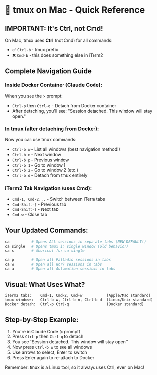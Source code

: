 # 🍎 tmux on Mac - Quick Reference

## IMPORTANT: It's Ctrl, not Cmd!

On Mac, tmux uses **Ctrl** (not Cmd) for all commands:
- ✅ `Ctrl-b` - tmux prefix 
- ❌ `Cmd-b` - this does something else in iTerm2

## Complete Navigation Guide

### Inside Docker Container (Claude Code):
When you see the `>` prompt:
- `Ctrl-p` then `Ctrl-q` - Detach from Docker container
- After detaching, you'll see: "Session detached. This window will stay open."

### In tmux (after detaching from Docker):
Now you can use tmux commands:
- `Ctrl-b w` - List all windows (best navigation method!)
- `Ctrl-b n` - Next window
- `Ctrl-b p` - Previous window
- `Ctrl-b 1` - Go to window 1
- `Ctrl-b 2` - Go to window 2 (etc.)
- `Ctrl-b d` - Detach from tmux entirely

### iTerm2 Tab Navigation (uses Cmd):
- `Cmd-1, Cmd-2...` - Switch between iTerm tabs
- `Cmd-Shift-[` - Previous tab
- `Cmd-Shift-]` - Next tab
- `Cmd-w` - Close tab

## Your Updated Commands:

```bash
ca          # Opens ALL sessions in separate tabs (NEW DEFAULT!)
ca single   # Opens tmux in single window (old behavior)
ca s        # Shortcut for ca single

ca p        # Open all Palladio sessions in tabs
ca w        # Open all Work sessions in tabs
ca a        # Open all Automation sessions in tabs
```

## Visual: What Uses What?

```
iTerm2 tabs:    Cmd-1, Cmd-2, Cmd-w           (Apple/Mac standard)
tmux windows:   Ctrl-b w, Ctrl-b n, Ctrl-b d  (Linux/Unix standard)
Docker detach:  Ctrl-p Ctrl-q                 (Docker standard)
```

## Step-by-Step Example:

1. You're in Claude Code (`>` prompt)
2. Press `Ctrl-p` then `Ctrl-q` to detach
3. You see "Session detached. This window will stay open."
4. Now press `Ctrl-b w` to see all windows
5. Use arrows to select, Enter to switch
6. Press Enter again to re-attach to Docker

Remember: tmux is a Linux tool, so it always uses Ctrl, even on Mac!